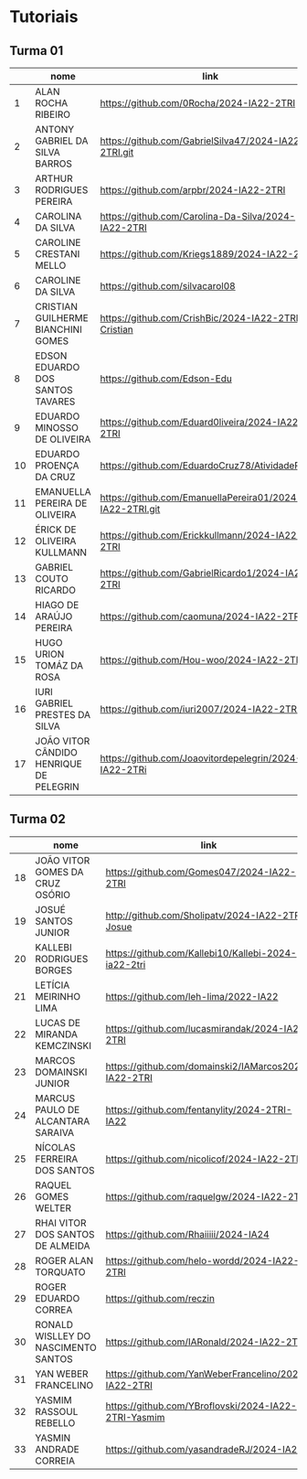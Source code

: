 # Tutoriais  

## Turma 01

|     | nome                                    | link                                                     |
| --- | --------------------------------------- | -------------------------------------------------------- |
| 1   | ALAN ROCHA RIBEIRO                      | https://github.com/0Rocha/2024-IA22-2TRI                 |
| 2   | ANTONY GABRIEL DA SILVA BARROS          | https://github.com/GabrielSilva47/2024-IA22-2TRI.git     |
| 3   | ARTHUR RODRIGUES PEREIRA                | https://github.com/arpbr/2024-IA22-2TRI                  |
| 4   | CAROLINA DA SILVA                       | https://github.com/Carolina-Da-Silva/2024-IA22-2TRI      |
| 5   | CAROLINE CRESTANI MELLO                 | https://github.com/Kriegs1889/2024-IA22-2TRI             |
| 6   | CAROLINE DA SILVA                       | https://github.com/silvacarol08                          |
| 7   | CRISTIAN GUILHERME BIANCHINI GOMES      | https://github.com/CrishBic/2024-IA22-2TRI-Cristian      |
| 8   | EDSON EDUARDO DOS SANTOS TAVARES        | https://github.com/Edson-Edu                             |
| 9   | EDUARDO MINOSSO DE OLIVEIRA             | https://github.com/Eduard0liveira/2024-IA22-2TRI         |
| 10  | EDUARDO PROENÇA DA CRUZ                 | https://github.com/EduardoCruz78/AtividadeProg2          |
| 11  | EMANUELLA PEREIRA DE OLIVEIRA           | https://github.com/EmanuellaPereira01/2024-IA22-2TRI.git |
| 12  | ÉRICK DE OLIVEIRA KULLMANN              | https://github.com/Erickkullmann/2024-IA22-2TRI          |
| 13  | GABRIEL COUTO RICARDO                   | https://github.com/GabrielRicardo1/2024-IA22-2TRI        |
| 14  | HIAGO DE ARAÚJO PEREIRA                 | https://github.com/caomuna/2024-IA22-2TRI                |
| 15  | HUGO URION TOMÁZ DA ROSA                | https://github.com/Hou-woo/2024-IA22-2TRI                |
| 16  | IURI GABRIEL PRESTES DA SILVA           | https://github.com/iuri2007/2024-IA22-2TRI               |
| 17  | JOÃO VITOR CÂNDIDO HENRIQUE DE PELEGRIN | https://github.com/Joaovitordepelegrin/2024-IA22-2TRi    |

## Turma 02

|    | nome                                | link                                                     |
| -- | ----------------------------------- | -------------------------------------------------------- |
| 18 | JOÃO VITOR GOMES DA CRUZ OSÓRIO     | https://github.com/Gomes047/2024-IA22-2TRI               |
| 19 | JOSUÉ SANTOS JUNIOR                 | http://github.com/Sholipatv/2024-IA22-2TRI-Josue         |
| 20 | KALLEBI RODRIGUES BORGES            | https://github.com/Kallebi10/Kallebi-2024-ia22-2tri      |
| 21 | LETÍCIA MEIRINHO LIMA               | https://github.com/leh-lima/2022-IA22                    |
| 22 | LUCAS DE MIRANDA KEMCZINSKI         | https://github.com/lucasmirandak/2024-IA22-2TRI          |
| 23 | MARCOS DOMAINSKI JUNIOR             | https://github.com/domainski2/IAMarcos2024-IA22-2TRI     |
| 24 | MARCUS PAULO DE ALCANTARA SARAIVA   | https://github.com/fentanylity/2024-2TRI-IA22            |
| 25 | NÍCOLAS FERREIRA DOS SANTOS         | https://github.com/nicolicof/2024-IA22-2TRI              |
| 26 | RAQUEL GOMES WELTER                 | https://github.com/raquelgw/2024-IA22-2TRI               |
| 27 | RHAI VITOR DOS SANTOS DE ALMEIDA    | https://github.com/Rhaiiiii/2024-IA24                    |
| 28 | ROGER ALAN TORQUATO                 | https://github.com/helo-wordd/2024-IA22-2TRI             |
| 29 | ROGER EDUARDO CORREA                | https://github.com/reczin                                |
| 30 | RONALD WISLLEY DO NASCIMENTO SANTOS | https://github.com/IARonald/2024-IA22-2TRI               |
| 31 | YAN WEBER FRANCELINO                | https://github.com/YanWeberFrancelino/2024-IA22-2TRI     |
| 32 | YASMIM RASSOUL REBELLO              | https://github.com/YBroflovski/2024-IA22-2TRI-Yasmim     |
| 33 | YASMIN ANDRADE CORREIA              | https://github.com/yasandradeRJ/2024-IA22                |